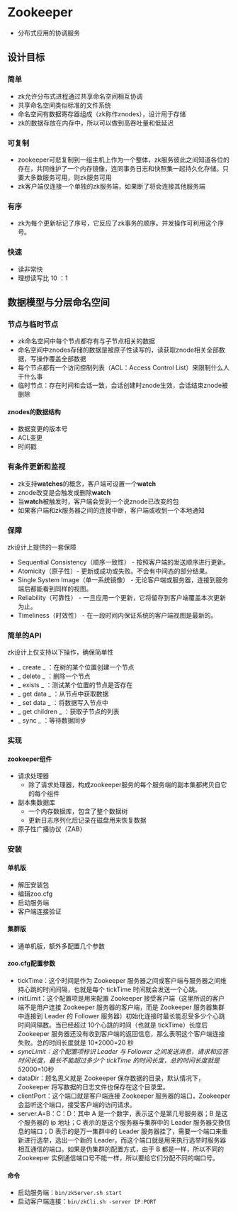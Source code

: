 # Zookeeper

- 分布式应用的协调服务

## 设计目标

### 简单

- zk允许分布式进程通过共享命名空间相互协调
- 共享命名空间类似标准的文件系统
- 命名空间有数据寄存器组成（zk称作znodes），设计用于存储
- zk的数据存放在内存中，所以可以做到高吞吐量和低延迟

### 可复制

- zookeeper可悲复制到一组主机上作为一个整体，zk服务彼此之间知道各位的存在，共同维护了一个内存镜像，连同事务日志和快照集一起持久化存储。只要大多数服务可用，则zk服务可用
- zk客户端仅连接一个单独的zk服务端，如果断了将会连接其他服务端

### 有序

- zk为每个更新标记了序号，它反应了zk事务的顺序。并发操作可利用这个序号。

### 快速

- 读非常快
- 理想读写比 10 ：1

## 数据模型与分层命名空间

### 节点与临时节点

- zk命名空间中每个节点都存有与子节点相关的数据
- 命名空间中znodes存储的数据是被原子性读写的，读获取znode相关全部数据，写操作覆盖全部数据
- 每个节点都有一个访问控制列表（ACL：Access Control List）来限制什么人干什么事
- 临时节点：存在时间和会话一致，会话创建时znode生效，会话结束znode被删除

#### znodes的数据结构

- 数据变更的版本号
- ACL变更
- 时间戳

### 有条件更新和监视

- zk支持**watches**的概念，客户端可设置一个**watch**
- znode改变是会触发或删除**watch**
- 当**watch**被触发时，客户端会受到一个说znode已改变的包
- 如果客户端和zk服务器之间的连接中断，客户端或收到一个本地通知

### 保障

zk设计上提供的一套保障

- Sequential Consistency（顺序一致性） - 按照客户端的发送顺序进行更新。
- Atomicity（原子性）- 更新或成功或失败。不会有中间态的部分结果。
- Single System Image（单一系统镜像） - 无论客户端或服务器，连接到服务端后都能看到同样的视图。
- Reliability（可靠性） - 一旦应用一个更新，它将留存到客户端覆盖本次更新为止。
- Timeliness（时效性） - 在一段时间内保证系统的客户端视图是最新的。

### 简单的API

zk设计上仅支持以下操作，确保简单性

- _ create _ ：在树的某个位置创建一个节点
- _ delete _ ：删除一个节点
- _ exists _ ：测试某个位置的节点是否存在
- _ get data _ ：从节点中获取数据
- _ set data _ ：将数据写入节点中
- _ get children _ ：获取子节点的列表
- _ sync _ ：等待数据同步

### 实现

#### zookeeper组件

- 请求处理器
  - 除了请求处理器，构成zookeeper服务的每个服务端的副本集都拷贝自它的每个组件
- 副本集数据库
  - 一个内存数据库，包含了整个数据树
  - 更新日志序列化后记录在磁盘用来恢复数据
- 原子性广播协议（ZAB）

### 安装

#### 单机版

- 解压安装包
- 编辑zoo.cfg
- 启动服务端
- 客户端连接验证

#### 集群版

- 通单机版，额外多配置几个参数

#### zoo.cfg配置参数

- tickTime：这个时间是作为 Zookeeper 服务器之间或客户端与服务器之间维持心跳的时间间隔，也就是每个 tickTime 时间就会发送一个心跳。
- initLimit：这个配置项是用来配置 Zookeeper 接受客户端（这里所说的客户端不是用户连接 Zookeeper 服务器的客户端，而是 Zookeeper 服务器集群中连接到 Leader 的 Follower 服务器）初始化连接时最长能忍受多少个心跳时间间隔数。当已经超过 10个心跳的时间（也就是 tickTime）长度后 Zookeeper 服务器还没有收到客户端的返回信息，那么表明这个客户端连接失败。总的时间长度就是 10*2000=20 秒
- *syncLimit：这个配置项标识 Leader 与 Follower 之间发送消息，请求和应答时间长度，最长不能超过多少个 tickTime 的时间长度，总的时间长度就是 5*2000=10秒
- dataDir：顾名思义就是 Zookeeper 保存数据的目录，默认情况下，Zookeeper 将写数据的日志文件也保存在这个目录里。
- clientPort：这个端口就是客户端连接 Zookeeper 服务器的端口，Zookeeper 会监听这个端口，接受客户端的访问请求。
- server.A=B：C：D：其中 A 是一个数字，表示这个是第几号服务器；B 是这个服务器的 ip 地址；C 表示的是这个服务器与集群中的 Leader 服务器交换信息的端口；D 表示的是万一集群中的 Leader 服务器挂了，需要一个端口来重新进行选举，选出一个新的 Leader，而这个端口就是用来执行选举时服务器相互通信的端口。如果是伪集群的配置方式，由于 B 都是一样，所以不同的 Zookeeper 实例通信端口号不能一样，所以要给它们分配不同的端口号。

#### 命令

- 启动服务端：``bin/zkServer.sh start``
- 启动客户端连接：``bin/zkCli.sh -server IP:PORT``